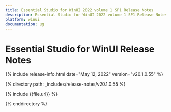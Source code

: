 ```yaml
---
title: Essential Studio for WinUI 2022 volume 1 SP1 Release Notes  
description: Essential Studio for WinUI 2022 volume 1 SP1 Release Notes  
platform: winui
documentation: ug
---
```


# Essential Studio for WinUI  Release Notes  

{% include release-info.html date="May 12, 2022"  version="v20.1.0.55" %} 

{% directory path: _includes/release-notes/v20.1.0.55 %}

{% include {{file.url}} %}

{% enddirectory %}